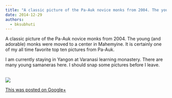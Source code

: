 ```yaml
---
title: "A classic picture of the Pa-Auk novice monks from 2004. The young (and adorable) monks were moved to..."
date: 2014-12-29
authors: 
  - bksubhuti
---
```


A classic picture of the Pa-Auk novice monks from 2004. The young (and adorable) monks were moved to a center in Mahemyine. It is certainly one of my all time favorite top ten pictures from Pa-Auk.  
  
I am currently staying in Yangon at Varanasi learning monastery. There are many young samaneras here. I should snap some pictures before I leave.  
﻿

![](https://lh3.googleusercontent.com/-9Sl7EOZIEtI/VKFEAKOZzYI/AAAAAAAAKy8/M7eRK2KmQDw/w506-h750/14%2B-%2B1)

[This was posted on Google+](https://plus.google.com/+BhikkhuSubhuti/posts/CaT1g79Mpj7)